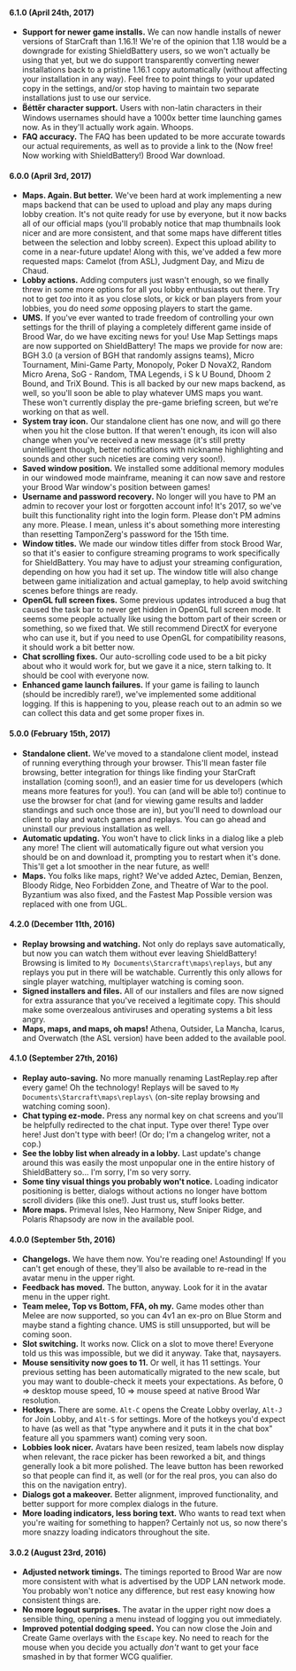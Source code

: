 #### 6.1.0 (April 24th, 2017)

- **Support for newer game installs.** We can now handle installs of newer versions of StarCraft
than 1.16.1! We're of the opinion that 1.18 would be a downgrade for existing ShieldBattery users,
so we won't actually be using that yet, but we do support transparently converting newer
installations back to a pristine 1.16.1 copy automatically (without affecting your installation in
any way). Feel free to point things to your updated copy in the settings, and/or stop having to
maintain two separate installations just to use our service.
- **B̈étte̋r character support.** Users with non-latin characters in their Windows usernames should
have a 1000x better time launching games now. As in they'll actually work again. Whoops.
- **FAQ accuracy.** The FAQ has been updated to be more accurate towards our actual requirements,
as well as to provide a link to the (Now free! Now working with ShieldBattery!) Brood War download.

#### 6.0.0 (April 3rd, 2017)

- **Maps. Again. But better.** We've been hard at work implementing a new maps backend that can be
used to upload and play any maps during lobby creation. It's not quite ready for use by everyone,
but it now backs all of our official maps (you'll probably notice that map thumbnails look nicer
and are more consistent, and that some maps have different titles between the selection and lobby
screen). Expect this upload ability to come in a near-future update! Along with this, we've added a
few more requested maps: Camelot (from ASL), Judgment Day, and Mizu de Chaud.
- **Lobby actions.** Adding computers just wasn't enough, so we finally threw in some more options
for all you lobby enthusiasts out there. Try not to get *too* into it as you close slots, or kick
or ban players from your lobbies, you do need *some* opposing players to start the game.
- **UMS.** If you've ever wanted to trade freedom of controlling your own settings for the thrill
of playing a completely different game inside of Brood War, do we have exciting news for you! Use
Map Settings maps are now supported on ShieldBattery! The maps we provide for now are: BGH 3.0 (a
version of BGH that randomly assigns teams), Micro Tournament, Mini-Game Party, Monopoly, Poker D
NovaX2, Random Micro Arena, SoG - Random, TMA Legends, i S k U Bound, Dhoom 2 Bound, and TriX Bound.
This is all backed by our new maps backend, as well, so you'll soon be able to play whatever UMS
maps you want. These won't currently display the pre-game briefing screen, but we're working on that
as well.
- **System tray icon.** Our standalone client has one now, and will go there when you hit the close
button. If that weren't enough, its icon will also change when you've received a new message (it's
still pretty unintelligent though, better notifications with nickname highlighting and sounds and
other such niceties are coming very soon!).
- **Saved window position.** We installed some additional memory modules in our windowed mode
mainframe, meaning it can now save and restore your Brood War window's position between games!
- **Username and password recovery.** No longer will you have to PM an admin to recover your lost
or forgotten account info! It's 2017, so we've built this functionality right into the login form.
Please don't PM admins any more. Please. I mean, unless it's about something more interesting than
resetting TamponZerg's password for the 15th time.
- **Window titles.** We made our window titles differ from stock Brood War, so that it's easier to
configure streaming programs to work specifically for ShieldBattery. You may have to adjust your
streaming configuration, depending on how you had it set up. The window title will also change
between game initialization and actual gameplay, to help avoid switching scenes before things are
ready.
- **OpenGL full screen fixes.** Some previous updates introduced a bug that caused the task bar to
never get hidden in OpenGL full screen mode. It seems some people actually like using the bottom
part of their screen or something, so we fixed that. We still recommend DirectX for everyone who can
use it, but if you need to use OpenGL for compatibility reasons, it should work a bit better now.
- **Chat scrolling fixes.** Our auto-scrolling code used to be a bit picky about who it would work
for, but we gave it a nice, stern talking to. It should be cool with everyone now.
- **Enhanced game launch failures.** If your game is failing to launch (should be incredibly rare!),
we've implemented some additional logging. If this is happening to you, please reach out to an admin
so we can collect this data and get some proper fixes in.

#### 5.0.0 (February 15th, 2017)

- **Standalone client.** We've moved to a standalone client model, instead of running everything
through your browser. This'll mean faster file browsing, better integration for things like finding
your StarCraft installation (coming soon!), and an easier time for us developers (which means more
features for you!). You can (and will be able to!) continue to use the browser for chat (and for
viewing game results and ladder standings and such once those are in), but you'll need to download
our client to play and watch games and replays. You can go ahead and uninstall our previous
installation as well.
- **Automatic updating.** You won't have to click links in a dialog like a pleb any more! The client
will automatically figure out what version you should be on and download it, prompting you to
restart when it's done. This'll get a lot smoother in the near future, as well!
- **Maps.** You folks like maps, right? We've added Aztec, Demian, Benzen, Bloody Ridge, Neo
Forbidden Zone, and Theatre of War to the pool. Byzantium was also fixed, and the Fastest Map
Possible version was replaced with one from UGL.


#### 4.2.0 (December 11th, 2016)

- **Replay browsing and watching.** Not only do replays save automatically, but now you can watch
them without ever leaving ShieldBattery! Browsing is limited to
`My Documents\Starcraft\maps\replays`, but any replays you put in there will be watchable.
Currently this only allows for single player watching, multiplayer watching is coming soon.
- **Signed installers and files.** All of our installers and files are now signed for extra
assurance that you've received a legitimate copy. This should make some overzealous antiviruses and
operating systems a bit less angry.
- **Maps, maps, and maps, oh maps!** Athena, Outsider, La Mancha, Icarus, and Overwatch (the ASL
version) have been added to the available pool.

#### 4.1.0 (September 27th, 2016)

- **Replay auto-saving.** No more manually renaming LastReplay.rep after every game! Oh the
technology! Replays will be saved to `My Documents\Starcraft\maps\replays\` (on-site replay browsing
and watching coming soon).
- **Chat typing ez-mode.** Press any normal key on chat screens and you'll be helpfully redirected
to the chat input. Type over there! Type over here! Just don't type with beer! (Or do; I'm a
changelog writer, not a cop.)
- **See the lobby list when already in a lobby.** Last update's change around this was easily the
most unpopular one in the entire history of ShieldBattery so... I'm sorry, I'm so very sorry.
- **Some tiny visual things you probably won't notice.** Loading indicator positioning is better,
dialogs without actions no longer have bottom scroll dividers (like this one!). Just trust us, stuff
looks better.
- **More maps.** Primeval Isles, Neo Harmony, New Sniper Ridge, and Polaris Rhapsody are now in the
available pool.

#### 4.0.0 (September 5th, 2016)

- **Changelogs.** We have them now. You're reading one! Astounding! If you can't get enough of
these, they'll also be available to re-read in the avatar menu in the upper right.
- **Feedback has moved.** The button, anyway. Look for it in the avatar menu in the upper right.
- **Team melee, Top vs Bottom, FFA, oh my.** Game modes other than Melee are now supported, so you
can 4v1 an ex-pro on Blue Storm and maybe stand a fighting chance. UMS is still unsupported, but
will be coming soon.
- **Slot switching.** It works now. Click on a slot to move there! Everyone told us this was
impossible, but we did it anyway. Take that, naysayers.
- **Mouse sensitivity now goes to 11.** Or well, it has 11 settings. Your previous setting has been
automatically migrated to the new scale, but you may want to double-check it meets your
expectations. As before, 0 => desktop mouse speed, 10 => mouse speed at native Brood War resolution.
- **Hotkeys.** There are some. `Alt-C` opens the Create Lobby overlay, `Alt-J` for Join Lobby, and
`Alt-S` for settings. More of the hotkeys you'd expect to have (as well as that "type anywhere and
it puts it in the chat box" feature all you spammers want) coming very soon.
- **Lobbies look nicer.** Avatars have been resized, team labels now display when relevant, the
race picker has been reworked a bit, and things generally look a bit more polished. The leave button
has been reworked so that people can find it, as well (or for the real pros, you can also do this
on the navigation entry).
- **Dialogs got a makeover.** Better alignment, improved functionality, and better support for more
complex dialogs in the future.
- **More loading indicators, less boring text.** Who wants to read text when you're waiting for
something to happen? Certainly not us, so now there's more snazzy loading indicators throughout the
site.

#### 3.0.2 (August 23rd, 2016)

- **Adjusted network timings.** The timings reported to Brood War are now more consistent with what
is advertised by the UDP LAN network mode. You probably won't notice any difference, but rest easy
knowing how consistent things are.
- **No more logout surprises.** The avatar in the upper right now does a sensible thing, opening a
menu instead of logging you out immediately.
- **Improved potential dodging speed.** You can now close the Join and Create Game overlays with the
`Escape` key. No need to reach for the mouse when you decide you actually *don't* want to get your
face smashed in by that former WCG qualifier.
